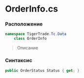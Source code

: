 
# OrderInfo.cs
### Расположение
```csharp
namespace TigerTrade.Tc.Data  
    class OrderInfo
```

> Описание

### Синтаксис
```csharp
public OrderStatus Status { get; }
```
